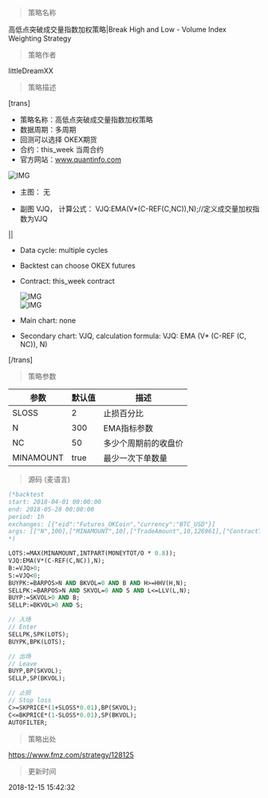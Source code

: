 
> 策略名称

高低点突破成交量指数加权策略|Break High and Low - Volume Index Weighting Strategy

> 策略作者

littleDreamXX

> 策略描述

[trans]
- 策略名称：高低点突破成交量指数加权策略
- 数据周期：多周期
- 回测可以选择 OKEX期货
- 合约：this_week 当周合约
- 官方网站：www.quantinfo.com

![IMG](https://www.fmz.com/upload/asset/efa8dad9db6b13862283a69ee8255934.png)

- 主图：
  无

- 副图
  VJQ， 计算公式： VJQ:EMA(V*(C-REF(C,NC)),N);//定义成交量加权指数为VJQ

|| 

- Data cycle: multiple cycles
- Backtest can choose OKEX futures
- Contract: this_week contract

  ![IMG](https://www.fmz.com/upload/asset/7ba0592df29f0e159c4d6f090c893339.png)  
  ![IMG](https://www.fmz.com/upload/asset/7f9acd992f46482e5709402ae85abd77.png) 

- Main chart: 
  none

- Secondary chart:
  VJQ, calculation formula: VJQ: EMA (V* (C-REF (C, NC)), N)

[/trans]

> 策略参数



|参数|默认值|描述|
|----|----|----|
|SLOSS|2|止损百分比|percentage of stop loss|
|N|300|EMA指标参数|EMA index parameter|
|NC|50|多少个周期前的收盘价|closing price of how many cycles ago|
|MINAMOUNT|true|最少一次下单数量|minimum order quantity at a time|


> 源码 (麦语言)

``` pascal
(*backtest
start: 2018-04-01 00:00:00
end: 2018-05-28 00:00:00
period: 1h
exchanges: [{"eid":"Futures_OKCoin","currency":"BTC_USD"}]
args: [["N",100],["MINAMOUNT",10],["TradeAmount",10,126961],["ContractType","this_week",126961]]
*)

LOTS:=MAX(MINAMOUNT,INTPART(MONEYTOT/O * 0.8));
VJQ:EMA(V*(C-REF(C,NC)),N);
B:=VJQ>0;
S:=VJQ<0;
BUYPK:=BARPOS>N AND BKVOL=0 AND B AND H>=HHV(H,N);
SELLPK:=BARPOS>N AND SKVOL=0 AND S AND L<=LLV(L,N);
BUYP:=SKVOL>0 AND B;
SELLP:=BKVOL>0 AND S;

// 入场
// Enter
SELLPK,SPK(LOTS);
BUYPK,BPK(LOTS);

// 出场
// Leave
BUYP,BP(SKVOL);
SELLP,SP(BKVOL);

// 止损
// Stop loss
C>=SKPRICE*(1+SLOSS*0.01),BP(SKVOL);
C<=BKPRICE*(1-SLOSS*0.01),SP(BKVOL);
AUTOFILTER;
```

> 策略出处

https://www.fmz.com/strategy/128125

> 更新时间

2018-12-15 15:42:32
